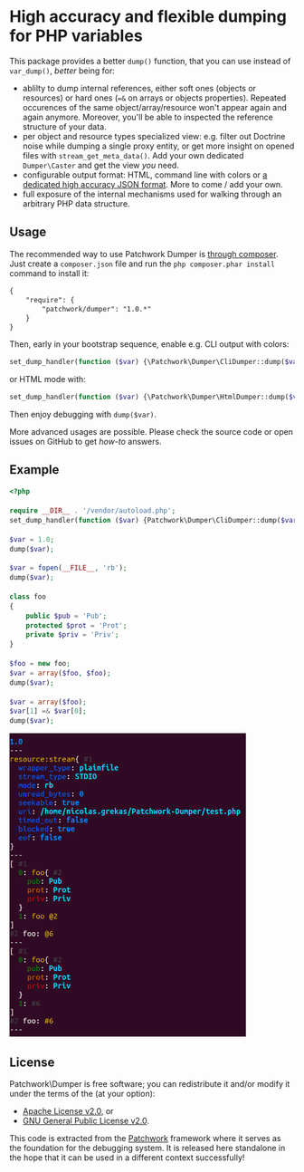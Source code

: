 High accuracy and flexible dumping for PHP variables
====================================================

This package provides a better `dump()` function, that you can use instead of
`var_dump()`, *better* being for:

- ablilty to dump internal references, either soft ones (objects or resources)
  or hard ones (`=&` on arrays or objects properties). Repeated occurences of
  the same object/array/resource won't appear again and again anymore. Moreover,
  you'll be able to inspected the reference structure of your data.
- per object and resource types specialized view: e.g. filter out Doctrine noise
  while dumping a single proxy entity, or get more insight on opened files with
  `stream_get_meta_data()`. Add your own dedicated `Dumper\Caster` and get the
  view *you* need.
- configurable output format: HTML, command line with colors or [a dedicated high
  accuracy JSON format](https://github.com/nicolas-grekas/Patchwork-Doc/blob/master/Dumping-PHP-Data-en.md).
  More to come / add your own.
- full exposure of the internal mechanisms used for walking through an arbitrary
  PHP data structure.

Usage
-----

The recommended way to use Patchwork Dumper is [through composer](http://getcomposer.org).
Just create a `composer.json` file and run the `php composer.phar install`
command to install it:

    {
        "require": {
            "patchwork/dumper": "1.0.*"
        }
    }

Then, early in your bootstrap sequence, enable e.g. CLI output with colors:

```php
set_dump_handler(function ($var) {\Patchwork\Dumper\CliDumper::dump($var);});
```

or HTML mode with:

```php
set_dump_handler(function ($var) {\Patchwork\Dumper\HtmlDumper::dump($var);});
```

Then enjoy debugging with `dump($var)`.

More advanced usages are possible. Please check the source code or open issues on
GitHub to get *how-to* answers.

Example
-------

```php
<?php

require __DIR__ . '/vendor/autoload.php';
set_dump_handler(function ($var) {Patchwork\Dumper\CliDumper::dump($var); echo "---\n";});

$var = 1.0;
dump($var);

$var = fopen(__FILE__, 'rb');
dump($var);

class foo
{
    public $pub = 'Pub';
    protected $prot = 'Prot';
    private $priv = 'Priv';
}

$foo = new foo;
$var = array($foo, $foo);
dump($var);

$var = array($foo);
$var[1] =& $var[0];
dump($var);
```

![Example output](tests/example.png)

License
-------

Patchwork\Dumper is free software; you can redistribute it and/or modify it under
the terms of the (at your option):
- [Apache License v2.0](http://apache.org/licenses/LICENSE-2.0.txt), or
- [GNU General Public License v2.0](http://gnu.org/licenses/gpl-2.0.txt).

This code is extracted from the [Patchwork](http://pa.tchwork.com/) framework
where it serves as the foundation for the debugging system. It is released here
standalone in the hope that it can be used in a different context successfully!
